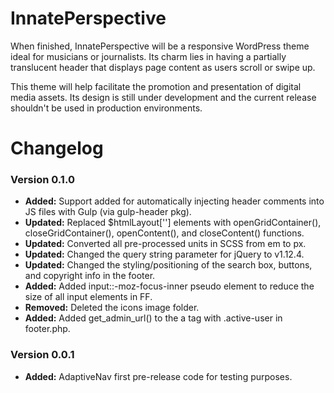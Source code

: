 # InnatePerspective

When finished, InnatePerspective will be a responsive WordPress theme ideal for musicians or journalists. Its charm lies in having a partially translucent header that displays page content as users scroll or swipe up.

This theme will help facilitate the promotion and presentation of digital media assets. Its design is still under development and the current release shouldn't be used in production environments.

# Changelog

### Version 0.1.0
- **Added:**   Support added for automatically injecting header comments into JS files with Gulp (via gulp-header pkg).
- **Updated:** Replaced $htmlLayout[''] elements with openGridContainer(), closeGridContainer(), openContent(), and closeContent() functions.
- **Updated:** Converted all pre-processed units in SCSS from em to px.
- **Updated:** Changed the query string parameter for jQuery to v1.12.4.
- **Updated:** Changed the styling/positioning of the search box, buttons, and copyright info in the footer.
- **Added:**   Added input::-moz-focus-inner pseudo element to reduce the size of all input elements in FF.
- **Removed:** Deleted the icons image folder.
- **Added:**   Added get_admin_url() to the a tag with .active-user in footer.php.

### Version 0.0.1
- **Added:**   AdaptiveNav first pre-release code for testing purposes.
